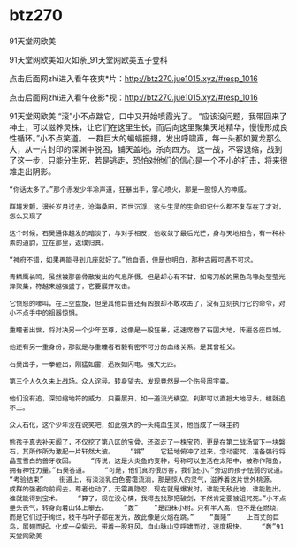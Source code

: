 # btz270
91天堂网欧美

91天堂网欧美如火如荼_91天堂网欧美五子登科

点击后面网zhi进入看午夜爽*片：http://btz270.jue1015.xyz/#resp_1016

点击后面网zhi进入看午夜影*视：http://btz270.jue1015.xyz/#resp_1016

91天堂网欧美    “滚”小不点踹它，口中又开始喷霞光了。    “应该没问题，我带回来了神土，可以滋养灵株，让它们在这里生长，而后向这里聚集天地精华，慢慢形成良性循环。”小不点笑道。    一群巨大的蝙蝠振翅，发出呼啸声，每一头都如翼龙那么大，从一片封印的深渊中脱困，铺天盖地，杀向四方。    这一战，不容退缩，战到了这一步，只能分生死，若是逃走，恐怕对他们的信心是一个不小的打击，将来很难走出阴影。

    “你话太多了。”那个赤发少年冷声道，狂暴出手，掌心喷火，那是一股惊人的神威。

    群雄发颤，漫长岁月过去，沧海桑田，百世沉浮，这头生灵的生命印记什么都不复存在了才对，怎么又现了

    这个时候，石昊通体越发的暗淡了，与对手相反，他收敛了最后光芒，身与天地相合，有一种朴素的道韵，立在那里，返璞归真。

    “神府不错，如果再能寻到几座就好了。”他自语，但是也明白，那种古殿可遇不可求。

    青鳞鹰长鸣，虽然被那兽骨散发出的气息所慑，但是却心有不甘，如弯刀般的黑色鸟喙处莹莹光泽聚集，符越来越强盛了，它要展开攻击。

    它愤怒的嚎叫，在上空盘旋，但是其他巨兽还有凶狼却不敢攻击了，没有立刻执行它的命令，对小不点手中的祖器惊惧。

    重瞳者出世，将对决另一个少年至尊，这像是一股狂暴，迅速席卷了石国大地，传遍各座巨城。

    他还有另一重身份，那就是与重瞳者石毅有密不可分的血缘关系。是其曾祖父。

    石昊出手，一拳砸出，刚猛如雷，迅疾如闪电，强大无匹。

    第三个人久久未上战场。众人诧异。转身望去，发现竟然是一个伤号周宇豪。

    他们没有追，深知缩地符的威力，只要展开，如一道流光横空，刹那可以直抵大地尽头，根就追不上。

    众人石化，这个少年没在说笑吧，如此强大的一头纯血生灵，他当成了一味主药

    熊孩子真去补天阁了，不仅挖了第八区的宝骨，还盗走了一株宝药，更是在第二战场留下一块磐石，其所作所为激起一片轩然大波。    “锵”    它猛地俯冲了过来，念动密咒，准备强行将晶莹雪白的兽牙收回。    “传说，这是火炎鱼的变种，号称可以生活在太阳中，被称作阳鱼，拥有神性力量。”石昊答道。    “可是，他们真的很厉害，我们还小。”旁边的孩子怯弱的说道。    “考验结束”    街道上，有淡淡乳白色雾霭流淌，那是惊人的灵气，滋养着这片世外桃源。    成群的强者向前闯去，尊者也动了，无需再隐忍，现在就是爆发时。谁能无敌此地，谁能胜出。谁就能得到宝术。    “算了，现在没心情，我得去找那把破剑，不然肯定要被诅咒死。”小不点垂头丧气，转身向着山体上攀去。    “轰”    “是四株小树。只有半人高，但不是在燃烧，而是它们过于绚烂，枝干与叶子都在发光，故此像是火焰在跳。”    “轰隆”    上百丈的巨鸟，展翅而起，化成一朵紫云，带着一股狂风，自山脉山空呼啸而过，速度极快。    “轰”91天堂网欧美
